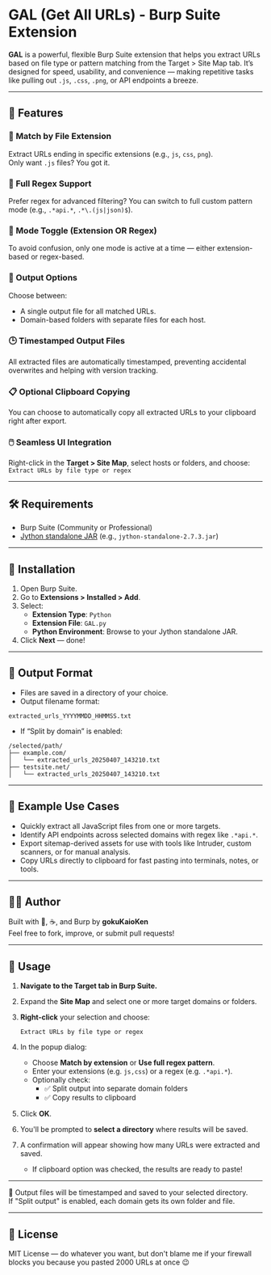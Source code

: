 # GAL (Get All URLs) - Burp Suite Extension

**GAL** is a powerful, flexible Burp Suite extension that helps you extract URLs based on file type or pattern matching from the Target > Site Map tab. It’s designed for speed, usability, and convenience — making repetitive tasks like pulling out `.js`, `.css`, `.png`, or API endpoints a breeze.

---

## 🚀 Features

### 🎯 Match by File Extension
Extract URLs ending in specific extensions (e.g., `js`, `css`, `png`).  
Only want `.js` files? You got it.

### 🧠 Full Regex Support
Prefer regex for advanced filtering? You can switch to full custom pattern mode (e.g., `.*api.*`, `.*\.(js|json)$`).

### 🔘 Mode Toggle (Extension OR Regex)
To avoid confusion, only one mode is active at a time — either extension-based or regex-based.

### 📁 Output Options
Choose between:
- A single output file for all matched URLs.
- Domain-based folders with separate files for each host.

### 🕒 Timestamped Output Files
All extracted files are automatically timestamped, preventing accidental overwrites and helping with version tracking.

### 📋 Optional Clipboard Copying
You can choose to automatically copy all extracted URLs to your clipboard right after export.

### 🖱️ Seamless UI Integration
Right-click in the **Target > Site Map**, select hosts or folders, and choose:  
`Extract URLs by file type or regex`

---

## 🛠 Requirements

- Burp Suite (Community or Professional)
- [Jython standalone JAR](https://www.jython.org/download) (e.g., `jython-standalone-2.7.3.jar`)

---

## 🧩 Installation

1. Open Burp Suite.
2. Go to **Extensions > Installed > Add**.
3. Select:
   - **Extension Type**: `Python`
   - **Extension File**: `GAL.py`
   - **Python Environment**: Browse to your Jython standalone JAR.
4. Click **Next** — done!

---

## 💾 Output Format

- Files are saved in a directory of your choice.
- Output filename format:

```
extracted_urls_YYYYMMDD_HHMMSS.txt
```

- If “Split by domain” is enabled:

```
/selected/path/
├── example.com/
│   └── extracted_urls_20250407_143210.txt
├── testsite.net/
│   └── extracted_urls_20250407_143210.txt
```

---

## 📌 Example Use Cases

- Quickly extract all JavaScript files from one or more targets.
- Identify API endpoints across selected domains with regex like `.*api.*`.
- Export sitemap-derived assets for use with tools like Intruder, custom scanners, or for manual analysis.
- Copy URLs directly to clipboard for fast pasting into terminals, notes, or tools.

---

## 👨‍💻 Author

Built with 🧠, ☕, and Burp by **gokuKaioKen**  
Feel free to fork, improve, or submit pull requests!

---

## 🧪 Usage

1. **Navigate to the Target tab in Burp Suite.**

2. Expand the **Site Map** and select one or more target domains or folders.

3. **Right-click** your selection and choose:

   ```
   Extract URLs by file type or regex
   ```

4. In the popup dialog:
   - Choose **Match by extension** or **Use full regex pattern**.
   - Enter your extensions (e.g. `js,css`) or a regex (e.g. `.*api.*`).
   - Optionally check:
     - ✅ Split output into separate domain folders
     - ✅ Copy results to clipboard

5. Click **OK**.

6. You'll be prompted to **select a directory** where results will be saved.

7. A confirmation will appear showing how many URLs were extracted and saved.
   - If clipboard option was checked, the results are ready to paste!

---

📝 Output files will be timestamped and saved to your selected directory.  
If "Split output" is enabled, each domain gets its own folder and file.

---

## 📃 License

MIT License — do whatever you want, but don't blame me if your firewall blocks you because you pasted 2000 URLs at once 😉
